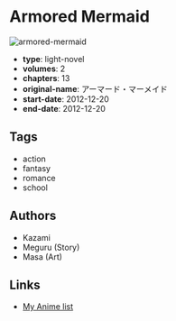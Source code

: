 # Armored Mermaid

![armored-mermaid](https://cdn.myanimelist.net/images/manga/2/159871.jpg)

-   **type**: light-novel
-   **volumes**: 2
-   **chapters**: 13
-   **original-name**: アーマード・マーメイド
-   **start-date**: 2012-12-20
-   **end-date**: 2012-12-20

## Tags

-   action
-   fantasy
-   romance
-   school

## Authors

-   Kazami
-   Meguru (Story)
-   Masa (Art)

## Links

-   [My Anime list](https://myanimelist.net/manga/62557/Armored_Mermaid)
